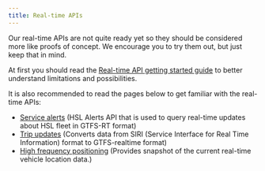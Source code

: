 ```yaml
---
title: Real-time APIs
---
```


Our real-time APIs are not quite ready yet so they should be considered more like proofs of concept. We encourage you to try them out, but just keep that in mind.

At first you should read the [Real-time API getting started guide](./1-getting-started/) to better understand limitations and possibilities.

It is also recommended to read the pages below to get familiar with the real-time APIs:
* [Service alerts](./service-alerts/) (HSL Alerts API that is used to query real-time updates about HSL fleet in GTFS-RT format)
* [Trip updates](./trip-updates/) (Converts data from SIRI (Service Interface for Real Time Information) format to GTFS-realtime format)
* [High frequency positioning](./vehicle-positions/) (Provides snapshot of the current real-time vehicle location data.)
